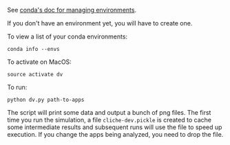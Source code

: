 See [conda's doc for managing environments](https://conda.io/docs/user-guide/tasks/manage-environments.html).

If you don't have an environment yet, you will have to create one.

To view a list of your conda environments:
```
conda info --envs
```

To activate on MacOS:
```
source activate dv
```

To run:
```
python dv.py path-to-apps
```

The script will print some data and output a bunch of png files.
The first time you run the simulation, a file `cliche-dev.pickle` is created
to cache some intermediate results and subsequent runs will use the
file to speed up execution. If you change the apps being analyzed, you need
to drop the file.
